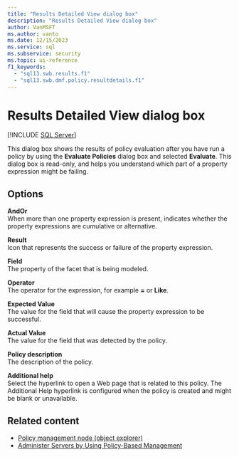 ```yaml
---
title: "Results Detailed View dialog box"
description: "Results Detailed View dialog box"
author: VanMSFT
ms.author: vanto
ms.date: 12/15/2023
ms.service: sql
ms.subservice: security
ms.topic: ui-reference
f1_keywords:
  - "sql13.swb.results.f1"
  - "sql13.swb.dmf.policy.resultdetails.f1"
---
```

# Results Detailed View dialog box

[!INCLUDE [SQL Server](../../includes/applies-to-version/sqlserver.md)]

This dialog box shows the results of policy evaluation after you have run a policy by using the **Evaluate Policies** dialog box and selected **Evaluate**. This dialog box is read-only, and helps you understand which part of a property expression might be failing.

## Options

**AndOr**  
When more than one property expression is present, indicates whether the property expressions are cumulative or alternative.

**Result**  
Icon that represents the success or failure of the property expression.

**Field**  
The property of the facet that is being modeled.

**Operator**  
The operator for the expression, for example **=** or **Like**.

**Expected Value**  
The value for the field that will cause the property expression to be successful.

**Actual Value**  
The value for the field that was detected by the policy.

**Policy description**  
The description of the policy.

**Additional help**  
Select the hyperlink to open a Web page that is related to this policy. The Additional Help hyperlink is configured when the policy is created and might be blank or unavailable.

## Related content

- [Policy management node (object explorer)](policy-management-node-object-explorer.md)
- [Administer Servers by Using Policy-Based Management](administer-servers-by-using-policy-based-management.md)
